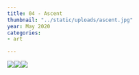 ```yaml
---
title: 04 - Ascent
thumbnail: "../static/uploads/ascent.jpg"
year: May 2020
categories:
- art

---
```


![](/uploads/ebce4060883469.5aa7c8a544058.gif)![](/uploads/e9becf60883469.5a5cf1e6c8f3f.gif)![](/uploads/1aff4160883469.5a5cfd03c56af.gif)